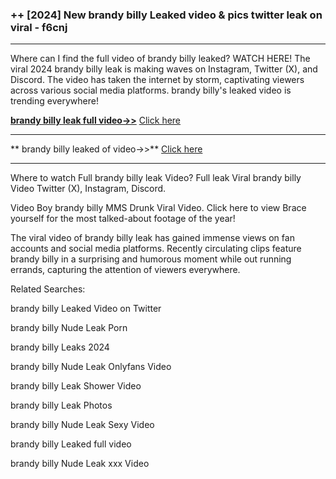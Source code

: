 ### ++ [2024] New  brandy billy Leaked video & pics twitter leak on viral - f6cnj
----------

Where can I find the full video of  brandy billy leaked? WATCH HERE! The viral 2024  brandy billy leak is making waves on Instagram, Twitter (X), and Discord. The video has taken the internet by storm, captivating viewers across various social media platforms.  brandy billy's leaked video is trending everywhere!


**[ brandy billy leak full video->>](http://wildbook.top/wildbook8git)** [Click here](http://wildbook.top/wildbook8git)

----------


** brandy billy leaked of video->>** [Click here](http://wildbook.top/wildbook8git)

----------


Where to watch Full  brandy billy leak Video? Full leak Viral  brandy billy Video Twitter (X), Instagram, Discord.

Video Boy  brandy billy MMS Drunk Viral Video. Click here to view Brace yourself for the most talked-about footage of the year!

The viral video of  brandy billy leak has gained immense views on fan accounts and social media platforms. Recently circulating clips feature  brandy billy in a surprising and humorous moment while out running errands, capturing the attention of viewers everywhere.




Related Searches:

 brandy billy Leaked Video on Twitter

 brandy billy Nude Leak Porn

 brandy billy Leaks 2024

 brandy billy Nude Leak Onlyfans Video

 brandy billy Leak Shower Video

 brandy billy Leak Photos

 brandy billy Nude Leak Sexy Video

 brandy billy Leaked full video

 brandy billy Nude Leak xxx Video

